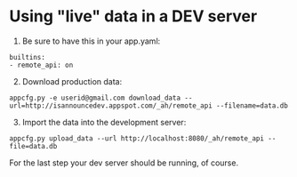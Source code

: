 # Using "live" data in a DEV server #

1) Be sure to have this in your app.yaml:
```
builtins:
- remote_api: on 
```
2) Download production data:
```
appcfg.py -e userid@gmail.com download_data --url=http://isannouncedev.appspot.com/_ah/remote_api --filename=data.db
```
3) Import the data into the development server:
```
appcfg.py upload_data --url http://localhost:8080/_ah/remote_api --file=data.db
```
For the last step your dev server should be running, of course.